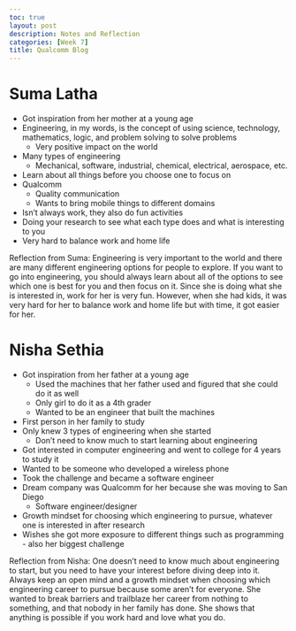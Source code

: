 ```yaml
---
toc: true
layout: post
description: Notes and Reflection
categories: [Week 7]
title: Qualcomm Blog
---
```


# Suma Latha
- Got inspiration from her mother at a young age
- Engineering, in my words, is the concept of using science, technology, mathematics, logic, and problem solving to solve problems
    - Very positive impact on the world
- Many types of engineering
    - Mechanical, software, industrial, chemical, electrical, aerospace, etc.
- Learn about all things before you choose one to focus on
- Qualcomm
    - Quality communication
    - Wants to bring mobile things to different domains
- Isn’t always work, they also do fun activities
- Doing your research to see what each type does and what is interesting to you
- Very hard to balance work and home life

Reflection from Suma: Engineering is very important to the world and there are many different engineering options for people to explore. If you want to go into engineering, you should always learn about all of the options to see which one is best for you and then focus on it. Since she is doing what she is interested in, work for her is very fun. However, when she had kids, it was very hard for her to balance work and home life but with time, it got easier for her.

# Nisha Sethia
- Got inspiration from her father at a young age
    - Used the machines that her father used and figured that she could do it as well
    - Only girl to do it as a 4th grader
    - Wanted to be an engineer that built the machines
- First person in her family to study
- Only knew 3 types of engineering when she started
    - Don’t need to know much to start learning about engineering
- Got interested in computer engineering and went to college for 4 years to study it
- Wanted to be someone who developed a wireless phone
- Took the challenge and became a software engineer
- Dream company was Qualcomm for her because she was moving to San Diego
    - Software engineer/designer
- Growth mindset for choosing which engineering to pursue, whatever one is interested in after research
- Wishes she got more exposure to different things such as programming - also her biggest challenge

Reflection from Nisha: One doesn’t need to know much about engineering to start, but you need to have your interest before diving deep into it. Always keep an open mind and a growth mindset when choosing which engineering career to pursue because some aren’t for everyone. She wanted to break barriers and trailblaze her career from nothing to something, and that nobody in her family has done. She shows that anything is possible if you work hard and love what you do.